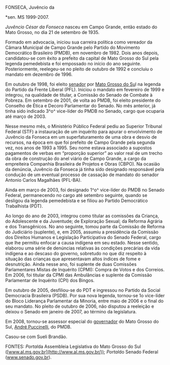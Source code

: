 FONSECA, Juvêncio da

\*sen. MS 1999-2007.

*Juvêncio César da Fonseca* nasceu em Campo Grande, então estado do
 Mato Grosso, no dia 21 de setembro de 1935.

Formado em advocacia, iniciou sua carreira política como vereador da
Câmara Municipal de Campo Grande pelo Partido do Movimento Democrático
Brasileiro (PMDB), em novembro de 1982. Dois anos depois,
candidatou-se com êxito a prefeito da capital de Mato Grosso do Sul
pela legenda pemedebista e foi empossado no início do ano
seguinte. Posteriormente, reelegeu-se no pleito de outubro de 1992 e
concluiu o mandato em dezembro de 1996.

Em outubro de 1998, foi eleito
[senador](http://pt.wikipedia.org/wiki/Senado_Federal_do_Brasil "Senado Federal do Brasil")
por [Mato Grosso do
Su](http://pt.wikipedia.org/wiki/Mato_Grosso_do_Sul "Mato Grosso do Sul")l
na legenda do Partido da Frente Liberal (PFL). Iniciou o mandato em
fevereiro de 1999 e integrou, na qualidade de titular, a Comissão do
Senado de Combate à Pobreza. Em setembro de 2001, de volta ao PMDB, foi
eleito presidente do Conselho de Ética e Decoro Parlamentar do Senado.
No mês anterior, já tinha sido indicado 3^o^ vice-líder do PMDB no
Senado, cargo que ocuparia até março de 2003.

Nesse mesmo mês, o Ministério Público Federal pediu ao Superior
Tribunal Federal (STF) a instauração de um inquérito para apurar o
envolvimento de Juvêncio da Fonseca em um superfaturamento de uma obra e
desvio de recursos, na época em que foi prefeito de Campo Grande pela
segunda vez, nos anos de 1993 a 1995. Seu nome estava associado a
supostos pagamentos de verbas em “proporção superior” ao valor real de
um trecho da obra de construção do anel viário de Campo Grande, a cargo
da empreiteira Companhia Brasileira de Projetos e Obras (CBPO). Na
ocasião da denúncia, Juvêncio da Fonseca já tinha sido designado
responsável pela condução de um eventual processo de cassação de mandato
do senador Antonio Carlos Magalhães (PFL-BA).

Ainda em março de 2003, foi designado 1^o^ vice-líder do PMDB no Senado
Federal, permanecendo no cargo até setembro seguinte, quando se desligou
da legenda pemedebista e se filiou ao Partido Democrático Trabalhista
(PDT).

Ao longo do ano de 2003, integrou como titular as comissões da Criança,
do Adolescente e da Juventude; de Exploração Sexual; da Reforma Agrária
e dos Transgênicos. No ano seguinte, tomou parte da Comissão de Reforma
do Judiciário (suplente), e, em 2005, assumiu a presidência da Comissão
dos Direitos Humanos e Legislação Participativa do Senado Federal, cargo
que lhe permitiu enfocar a causa indígena em seu estado. Nesse sentido,
elaborou uma série de denúncias relativas às condições precárias da vida
indígena e ao descaso do governo, sobretudo no que diz respeito à
situação das crianças que apresentavam altos índices de fome e
desnutrição. Ainda nesse ano, foi suplente de duas Comissões
Parlamentares Mistas de Inquérito (CPMI): Compra de Votos e dos
Correios. Em 2006, foi titular da CPMI das Ambulâncias e suplente da
Comissão Parlamentar de Inquérito (CPI) dos Bingos.

Em outubro de 2005, desfiliou-se do PDT e ingressou no Partido da
Social Democracia Brasileira (PSDB). Por sua nova legenda, tornou-se
1o vice-líder do Bloco Liderança Parlamentar da Minoria, entre maio
de 2006 e o final do seu mandato. No pleito de outubro de 2006, não
disputou a reeleição e deixou o Senado em janeiro de 2007, ao término
da legislatura.

Em 2008, tornou-se assessor especial do
[governador](http://pt.wikipedia.org/wiki/Governador "Governador") do
Mato Grosso do Sul, [André
Puccinelli](http://pt.wikipedia.org/wiki/Andr%C3%A9_Puccinelli "André
Puccinelli"), do PMDB.

Casou-se com Sueli Brandão.

FONTES: *Portal*da Assembleia Legislativa do Mato Grosso do Sul ([www.al.ms.gov.br](http://www.al.ms.gov.br/)); *Portal*do Senado Federal (www.senado.gov.br).

